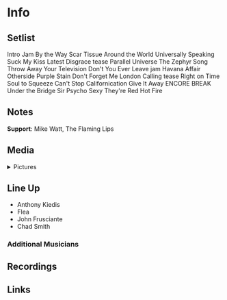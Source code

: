 # Info

## Setlist

Intro Jam
By the Way
Scar Tissue
Around the World
Universally Speaking
Suck My Kiss
Latest Disgrace tease
Parallel Universe
The Zephyr Song
Throw Away Your Television
Don't You Ever Leave jam
Havana Affair
Otherside
Purple Stain
Don't Forget Me
London Calling tease
Right on Time
Soul to Squeeze
Can't Stop
Californication
Give It Away
ENCORE BREAK
Under the Bridge
Sir Psycho Sexy
They're Red Hot
Fire

## Notes

**Support**: Mike Watt, The Flaming Lips

## Media 

<details>
  <summary>Pictures</summary>
  <!--<img alt="Setlist" title="Setlist" src="_.jpg" height="200" />-->
</details>

## Line Up

* Anthony Kiedis
* Flea
* John Frusciante
* Chad Smith

### Additional Musicians

## Recordings

## Links

